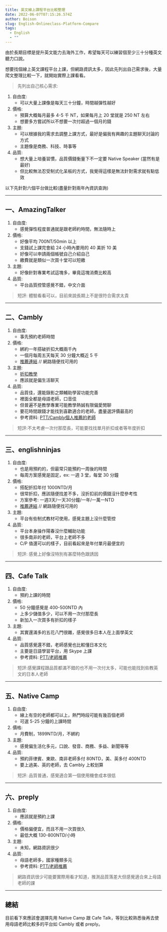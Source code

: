 ```yaml
---
title: 英文線上課程平台比較整理
date: 2022-06-07T07:15:26.574Z
author: Boison
slug: English-Onlineclass-Platform-Compare
tags:
  - English
  - ""
---
```

由於長期目標是提升英文能力去海外工作，希望每天可以練習個至少三十分種英文聽力口說。



想要找個線上英文課程平台上課，但網路資訊太多，因此先列出自己需求後，大量爬文整理比較一下，就開始實際上課看看。




> 先列出自己核心需求:


1. 自由度:
    - 可以大量上課像是每天三十分鐘，時間越彈性越好
2. 價格: 
    - 預算大概每月最多 4-5 千 NT，如果每月上 20 堂就是 250 NT 左右
    - 想要多方嘗試所以不想要一次付超過一個月的錢
3. 主題: 
    - 可以根據我的需求去調整上課方式，最好是偏我有興趣的主題聊天討論的方式
    - 主題像是商務、科技、時事等
4. 品質: 
    - 想大量上培養習慣，品質價錢衡量下不一定要 Native Speaker (當然有是最好)
    - 但比較無法忍受制式化呆板的方式，我覺得這樣是無法針對需求就有點低效




以下先針對六個平台做比較(盡量針對兩年內資訊查詢)


--- 

## 一、AmazingTalker

1. 自由度:
    - 感覺彈性程度普通就是跟老師約時間，無法隨時上
2. 價格: 
    - 好像平均 700NT/50min 以上
    - 支錢試上課完會給 24 小時內要用的 40 美折 10 美
    - 好像可以申請兩個帳號自己介紹自己
    - 繳費就是類似一次買十堂可以短繳
3. 主題: 
    - 好像針對專業考試這塊多，畢竟這塊消費比較高
4. 品質: 
    - 平台品質控管感覺不錯，中文介面

> 短評: 體驗看看可以，目前來說長期上不是很符合需求太貴


---
## 二、Cambly
1. 自由度:
    - 事先預約老師時間 
2. 價格: 
    - 綁約一年搭破折扣大概兩千內
    - 一個月每周五天每天 30 分鐘大概近 5 千
    - [推薦連結](https://www.cambly.com/en?referralCode=TINOTE&lang=zh_TW) // 網路隨便找可用的
3. 主題: 
    - [折扣教學](https://www.ptt.cc/bbs/Language/M.1635265262.A.42F.html#:~:text=cambly%5Ckids%E9%BB%91%E4%BA%94%E6%8A%98%E6%89%A3%E8%A8%8E%E8%AB%96%2B%E6%8E%A8%E8%96%A6nativecamp)
    - 應該就是偏生活聊天 
4. 品質: 
    - 品質佳，還能錄影之類輔助學習功能完善
    - 裡面全都是母語老師，口音佳
    - 但普遍不是教學專業可能教學熱誠有限偏愛閒聊
    - 要花時間跟錢才能找到喜歡適合的老師，盡量選評價最高的
    - 參考資料: [PTT/Cambly個人推薦的老師](https://www.ptt.cc/bbs/Language/M.1629033111.A.444.html)

> 短評:不太考慮一次付那麼長，可能要找找單月折扣或者等年度折扣
---

## 三、englishninjas
1. 自由度:
    - 也是用預約的，但最常只能預約一周後的時間 
    - 每周方案感覺是固定，ex: 一週 3 堂，每堂 30 分鐘
2. 價格: 
    - 搭配折扣年付 1000NTD/月
    - 很常折扣，應該隨便找差不多，沒折扣前的價錢沒什麼參考性
    - 方案參考: 一週3天/一天30分鐘/一年/一萬一NTD
    - [推薦連結](https://landing.englishninjas.com/invited/en/?referral_code=xhis983g) // 網路隨便找可用的
3. 主題: 
    - 平台有些制式教材可使用，感覺主題上沒什麼管控 
4. 品質: 
    - 平台本身操作陽春沒什麼輔助功能
    - 很多南非的老師，平台上老師不多
    - C/P 值還可以的樣子，目前看起來是年付單月最便宜的

> 短評: 感覺上好像沒特別有甚麼特色跟誘因
---
## 四、Cafe Talk
1. 自由度:
    - 預約上課的時間
2. 價格: 
    - 50 分鐘感覺是 400-500NTD 內
    - 上多少儲值多少，可以不用一次付那麼長 
    - 新加入一次買多有折扣的樣子
3. 主題: 
    - 其實還滿多的五花八門很雜，感覺很多日本人在上面學英文
5. 品質:
    - 品質感覺還不錯，老師感覺也比較懂日本文化 
    - 主要是日語學習平台，用 Skype 上課
    - 參考資料: [PTT/老師推薦](https://www.ptt.cc/bbs/Language/M.1569858603.A.3E7.html)


> 短評:感覺課程跟品質都滿不錯的也不用一次付太多，可能也能找到些教英文的日本人老師



---
## 五、Native Camp
1. 自由度:
    - 線上有空的老師都可以上，熱門時段可能有幾百個老師
    - 可選 5-25 分鐘的上課時間 
2. 價格: 
    - 月費制，1899NTD/月，不綁約
3. 主題: 
    - 感覺偏生活化多元，口說、發音、商務、多益、新聞等等 
4. 品質: 
    - 預約菲律賓、東歐、南非老師多付 80NTD，美、英多付 400NTD
    - 要上過美、英的老師，去 Cambly 上較划算

> 短評: 品質普通，感覺適合第一個使用機會成本很低

---
## 六、preply
1. 自由度:
    - 應該就是預約上課
2. 價格: 
    - 價格偏便宜，而且不用一次買很久
    - 最低大概 130-800NTD/小時
3. 主題: 
    - 未知，網路資訊很少
4. 品質: 
    - 母語老師多，國家種類多元
    - 參考資料: [PTT/老師推薦](https://pttcareer.com/language/M.1653303163.A.570.html)


> 網路資訊很少可能要實際用看才知道，推測品質落差大但感覺適合來上母語老師的課
---



## 總結

目前看下來應該會選擇先用 Native Camp 跟 Cafe Talk，等到比較熟悉後再去使用母語老師比較多的平台如 Cambly 或者 preply。